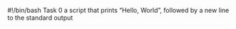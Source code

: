 #!/bin/bash
Task 0 a script that prints “Hello, World”, followed by a new line to the standard output
